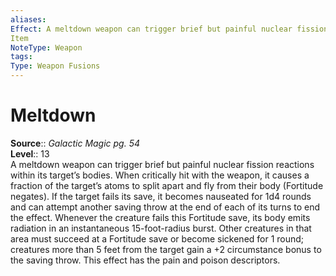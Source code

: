 ```yaml
---
aliases: 
Effect: A meltdown weapon can trigger brief but painful nuclear fission reactions within its target’s bodies. When critically hit with the weapon, it causes a fraction of the target’s atoms to split apart and fly from their body (Fortitude negates). If the target fails its save, it becomes nauseated for 1d4 rounds and can attempt another saving throw at the end of each of its turns to end the effect. Whenever the creature fails this Fortitude save, its body emits radiation in an instantaneous 15-foot-radius burst. Other creatures in that area must succeed at a Fortitude save or become sickened for 1 round; creatures more than 5 feet from the target gain a +2 circumstance bonus to the saving throw. This effect has the pain and poison descriptors.
Item
NoteType: Weapon
tags: 
Type: Weapon Fusions
---
```


# Meltdown

**Source**:: _Galactic Magic pg. 54_  
**Level**:: 13  
A meltdown weapon can trigger brief but painful nuclear fission reactions within its target’s bodies. When critically hit with the weapon, it causes a fraction of the target’s atoms to split apart and fly from their body (Fortitude negates). If the target fails its save, it becomes nauseated for 1d4 rounds and can attempt another saving throw at the end of each of its turns to end the effect. Whenever the creature fails this Fortitude save, its body emits radiation in an instantaneous 15-foot-radius burst. Other creatures in that area must succeed at a Fortitude save or become sickened for 1 round; creatures more than 5 feet from the target gain a +2 circumstance bonus to the saving throw. This effect has the pain and poison descriptors.
